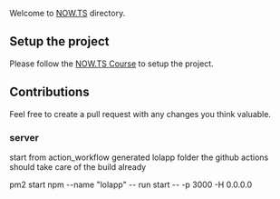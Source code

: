 Welcome to [NOW.TS](https://nowts.app) directory.

## Setup the project

Please follow the [NOW.TS Course](https://codeline.app/courses/clqn8pmte0001lr54itcjzl59/lessons/clqn8pz990003112iia11p7uo) to setup the project.

## Contributions

Feel free to create a pull request with any changes you think valuable.

### server

start from action_workflow generated lolapp folder
the github actions should take care of the build already

pm2 start npm --name "lolapp" -- run start -- -p 3000 -H 0.0.0.0
